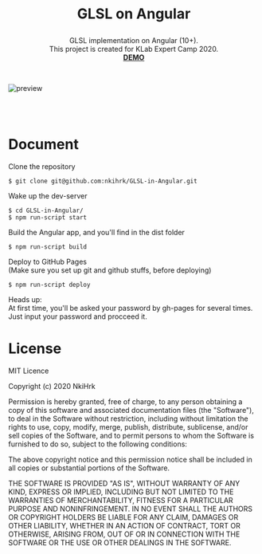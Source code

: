 # <p align="middle">GLSL on Angular</p>

<p align="middle">
GLSL implementation on Angular (10+).
<br>
This project is created for KLab Expert Camp 2020.
<br>
<a href="https://nkihrk.github.io/GLSL-on-Angular/" target="_blank"><b>DEMO</b></a>
</p>

<br>

![preview](./src/assets/output.gif)

<br><br>

# Document

Clone the repository

```
$ git clone git@github.com:nkihrk/GLSL-in-Angular.git
```

Wake up the dev-server

```
$ cd GLSL-in-Angular/
$ npm run-script start
```

Build the Angular app, and you'll find in the dist folder

```
$ npm run-script build
```

Deploy to GitHub Pages
<br>
(Make sure you set up git and github stuffs, before deploying)

```
$ npm run-script deploy
```

Heads up:
<br>
At first time, you'll be asked your password by gh-pages for several times.
<br>
Just input your password and procceed it.

# License

MIT Licence

Copyright (c) 2020 NkiHrk

Permission is hereby granted, free of charge, to any person obtaining a copy of this software and associated documentation files (the "Software"), to deal in the Software without restriction, including without limitation the rights to use, copy, modify, merge, publish, distribute, sublicense, and/or sell copies of the Software, and to permit persons to whom the Software is furnished to do so, subject to the following conditions:

The above copyright notice and this permission notice shall be included in all copies or substantial portions of the Software.

THE SOFTWARE IS PROVIDED "AS IS", WITHOUT WARRANTY OF ANY KIND, EXPRESS OR IMPLIED, INCLUDING BUT NOT LIMITED TO THE WARRANTIES OF MERCHANTABILITY, FITNESS FOR A PARTICULAR PURPOSE AND NONINFRINGEMENT. IN NO EVENT SHALL THE AUTHORS OR COPYRIGHT HOLDERS BE LIABLE FOR ANY CLAIM, DAMAGES OR OTHER LIABILITY, WHETHER IN AN ACTION OF CONTRACT, TORT OR OTHERWISE, ARISING FROM, OUT OF OR IN CONNECTION WITH THE SOFTWARE OR THE USE OR OTHER DEALINGS IN THE SOFTWARE.
